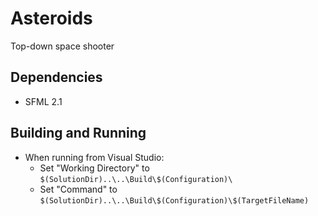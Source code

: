 Asteroids
=========
Top-down space shooter

Dependencies
------------
* SFML 2.1

Building and Running
--------------------
* When running from Visual Studio:
  * Set "Working Directory" to ```$(SolutionDir)..\..\Build\$(Configuration)\```
  * Set "Command" to ```$(SolutionDir)..\..\Build\$(Configuration)\$(TargetFileName)```
